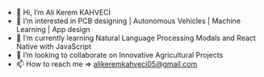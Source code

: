 - 👋 Hi, I’m Ali Kerem KAHVECİ
- 👀 I’m interested in PCB designing | Autonomous Vehicles | Machine Learning | App design
- 🌱 I’m currently learning Natural Language Processing Modals and React Native with JavaScript 
- 💞️ I’m looking to collaborate on Innovative Agricultural Projects
- 📫 How to reach me =>  alikeremkahveci05@gmail.com

<!---
AliKerem-05/AliKerem-05 is a ✨ special ✨ repository because its `README.md` (this file) appears on your GitHub profile.
You can click the Preview link to take a look at your changes.
--->
